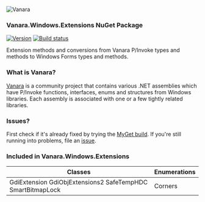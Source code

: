 ﻿![Vanara](https://raw.githubusercontent.com/dahall/Vanara/master/docs/icons/VanaraHeading.png)
### **Vanara.Windows.Extensions NuGet Package**
[![Version](https://img.shields.io/nuget/v/Vanara.Windows.Extensions?label=NuGet&style=flat-square)](https://github.com/dahall/Vanara/releases)
[![Build status](https://github.com/dahall/Vanara/actions/workflows/cibuild.yml/badge.svg?branch=master)](https://github.com/dahall/Vanara/actions/workflows/cibuild.yml)

Extension methods and conversions from Vanara P/Invoke types and methods to Windows Forms types and methods.

### **What is Vanara?**

[Vanara](https://github.com/dahall/Vanara) is a community project that contains various .NET assemblies which have P/Invoke functions, interfaces, enums and structures from Windows libraries. Each assembly is associated with one or a few tightly related libraries.

### **Issues?**

First check if it's already fixed by trying the [MyGet build](https://www.myget.org/feed/Packages/vanara).
If you're still running into problems, file an [issue](https://github.com/dahall/Vanara/issues).

### **Included in Vanara.Windows.Extensions**

Classes | Enumerations
--- | ---
GdiExtension GdiObjExtensions2 SafeTempHDC SmartBitmapLock  | Corners    
